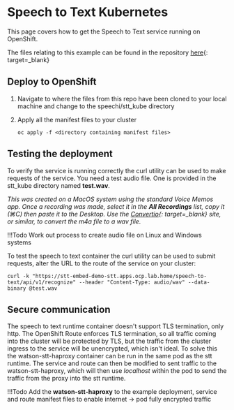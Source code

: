 # Speech to Text Kubernetes

This page covers how to get the Speech to Text service running on OpenShift.

The files relating to this example can be found in the repository [here](https://github.com/binnes/watson-libraries/tree/main/speech/stt_kube){: target=_blank}

## Deploy to OpenShift

1. Navigate to where the files from this repo have been cloned to your local machine and change to the speechi/stt_kube directory
2. Apply all the manifest files to your cluster

    ```shell
    oc apply -f <directory containing manifest files>
    ```

## Testing the deployment

To verify the service is running correctly the curl utility can be used to make requests of the service.  You need a test audio file.  One is provided in the stt_kube directory named **test.wav**.

*This was created on a MacOS system using the standard Voice Memos app.  Once a recording was made, select it in the **All Recordings** list, copy it (⌘C) then paste it to the Desktop.  Use the [Convertio](https://convertio.co){: target=_blank} site, or similar, to convert the m4a file to a wav file.*

!!!Todo
    Work out process to create audio file on Linux and Windows systems

To test the speech to text container the curl utility can be used to submit requests, alter the URL to the route of the service on your cluster:

```shell
curl -k "https://stt-embed-demo-stt.apps.ocp.lab.home/speech-to-text/api/v1/recognize" --header "Content-Type: audio/wav" --data-binary @test.wav
```

## Secure communication

The speech to text runtime container doesn't support TLS termination, only http.  The OpenShift Route enforces TLS termination, so all traffic coming into the cluster will be protected by TLS, but the traffic from the cluster ingress to the service will be unencrypted, which isn't ideal.  To solve this the watson-stt-haproxy container can be run in the same pod as the stt runtime.  The service and route can then be modified to sent traffic to the watson-stt-haproxy, which will then use *localhost* within the pod to send the traffic from the proxy into the stt runtime.

!!!Todo
    Add the **watson-stt-haproxy** to the example deployment, service and route manifest files to enable internet -> pod fully encrypted traffic
